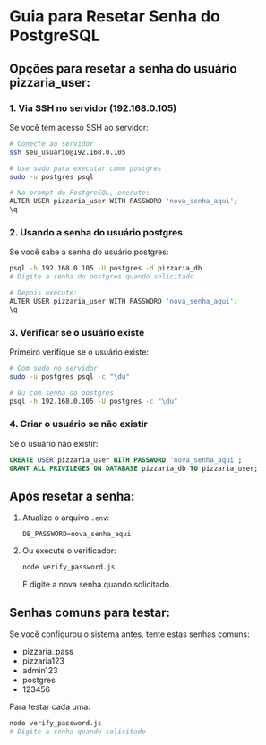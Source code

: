 # Guia para Resetar Senha do PostgreSQL

## Opções para resetar a senha do usuário pizzaria_user:

### 1. Via SSH no servidor (192.168.0.105)

Se você tem acesso SSH ao servidor:

```bash
# Conecte ao servidor
ssh seu_usuario@192.168.0.105

# Use sudo para executar como postgres
sudo -u postgres psql

# No prompt do PostgreSQL, execute:
ALTER USER pizzaria_user WITH PASSWORD 'nova_senha_aqui';
\q
```

### 2. Usando a senha do usuário postgres

Se você sabe a senha do usuário postgres:

```bash
psql -h 192.168.0.105 -U postgres -d pizzaria_db
# Digite a senha do postgres quando solicitado

# Depois execute:
ALTER USER pizzaria_user WITH PASSWORD 'nova_senha_aqui';
\q
```

### 3. Verificar se o usuário existe

Primeiro verifique se o usuário existe:

```bash
# Com sudo no servidor
sudo -u postgres psql -c "\du"

# Ou com senha do postgres
psql -h 192.168.0.105 -U postgres -c "\du"
```

### 4. Criar o usuário se não existir

Se o usuário não existir:

```sql
CREATE USER pizzaria_user WITH PASSWORD 'nova_senha_aqui';
GRANT ALL PRIVILEGES ON DATABASE pizzaria_db TO pizzaria_user;
```

## Após resetar a senha:

1. Atualize o arquivo `.env`:
   ```
   DB_PASSWORD=nova_senha_aqui
   ```

2. Ou execute o verificador:
   ```bash
   node verify_password.js
   ```
   E digite a nova senha quando solicitado.

## Senhas comuns para testar:

Se você configurou o sistema antes, tente estas senhas comuns:
- pizzaria_pass
- pizzaria123
- admin123
- postgres
- 123456

Para testar cada uma:
```bash
node verify_password.js
# Digite a senha quando solicitado
```